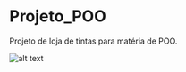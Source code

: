 # Projeto_POO
Projeto de loja de tintas para matéria de POO.

![alt text](https://dinotintas.com.br/wp-content/uploads/2022/05/loja-del-castilho.jpg)